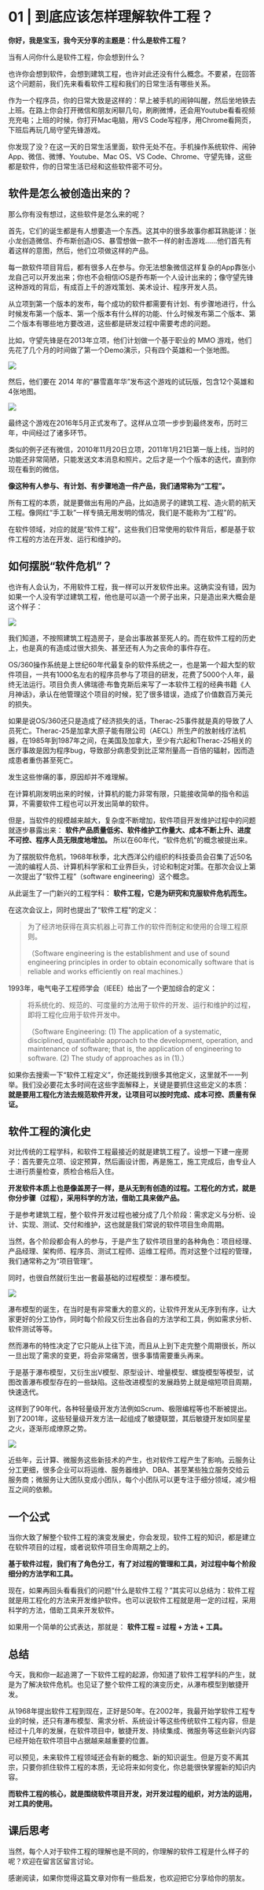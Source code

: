 # 01 | 到底应该怎样理解软件工程？
**你好，我是宝玉，我今天分享的主题是：什么是软件工程？**

当有人问你什么是软件工程，你会想到什么？

也许你会想到软件，会想到建筑工程，也许对此还没有什么概念。不要紧，在回答这个问题前，我们先来看看软件工程和我们的日常生活有哪些关系。

作为一个程序员，你的日常大致是这样的：早上被手机的闹钟叫醒，然后坐地铁去上班。在路上你会打开微信和朋友闲聊几句，刷刷微博，还会用Youtube看看视频充充电；上班的时候，你打开Mac电脑，用VS Code写程序，用Chrome看网页，下班后再玩几局守望先锋游戏。

你发现了没？在这一天的日常生活里面，软件无处不在。手机操作系统软件、闹钟App、微信、微博、Youtube、Mac OS、VS Code、Chrome、守望先锋，这些都是软件，你的日常生活已经和这些软件密不可分。

## 软件是怎么被创造出来的？

那么你有没有想过，这些软件是怎么来的呢？

首先，它们的诞生都是有人想要造一个东西。这其中的很多故事你都耳熟能详：张小龙创造微信、乔布斯创造iOS、暴雪想做一款不一样的射击游戏……他们首先有着这样的意图，然后，他们立项做这样的产品。

每一款软件项目背后，都有很多人在参与。你无法想象微信这样复杂的App靠张小龙自己可以开发出来；你也不会相信iOS是乔布斯一个人设计出来的；像守望先锋这种游戏的背后，有成百上千的游戏策划、美术设计、程序开发人员。

从立项到第一个版本的发布，每个成功的软件都需要有计划、有步骤地进行，什么时候发布第一个版本、第一个版本有什么样的功能、什么时候发布第二个版本、第二个版本有哪些地方要改进，这些都是研发过程中需要考虑的问题。

比如，守望先锋是在2013年立项，他们计划做一个基于职业的 MMO 游戏，他们先花了几个月的时间做了第一个Demo演示，只有四个英雄和一个张地图。

![](images/82848/a04f39349e6f3de9c10781f8da8f779e.jpeg)

然后，他们要在 2014 年的“暴雪嘉年华”发布这个游戏的试玩版，包含12个英雄和4张地图。

![](images/82848/ae4a7ceadb1163240508a5d125a092e1.jpeg)

最终这个游戏在2016年5月正式发布了。这样从立项一步步到最终发布，历时三年，中间经过了诸多环节。

类似的例子还有微信，2010年11月20日立项，2011年1月21日第一版上线，当时的功能还非常简陋，只能发送文本消息和照片。之后才是一个个版本的迭代，直到你现在看到的微信。

**像这种有人参与、有计划、有步骤地造一件产品，我们通常称为“工程”。**

所有工程的本质，就是要做出有用的产品，比如造房子的建筑工程、造火箭的航天工程。像网红“手工耿”一样专搞无用发明的情况，我们是不能称为“工程”的。

在软件领域，对应的就是“软件工程”，这些我们日常使用的软件背后，都是基于软件工程的方法在开发、运行和维护的。

## 如何摆脱“软件危机”？

也许有人会认为，不用软件工程，我一样可以开发软件出来。这确实没有错，因为如果一个人没有学过建筑工程，他也是可以造一个房子出来，只是造出来大概会是这个样子：

![](images/82848/57222a73010237e5ab069351b535df52.jpg)

我们知道，不按照建筑工程造房子，是会出事故甚至死人的。而在软件工程的历史上，也是真的有造成过很大损失、甚至还有人为之丧命的事件存在。

OS/360操作系统是上世纪60年代最复杂的软件系统之一，也是第一个超大型的软件项目，一共有1000名左右的程序员参与了项目的研发，花费了5000个人年，最终无法运行。项目负责人佛瑞德·布鲁克斯后来写了一本软件工程的经典书籍《人月神话》，承认在他管理这个项目的时候，犯了很多错误，造成了价值数百万美元的损失。

如果是说OS/360还只是造成了经济损失的话，Therac-25事件就是真的导致了人员死亡。Therac-25是加拿大原子能有限公司（AECL）所生产的放射线疗法机器，在1985年到1987年之间，在美国及加拿大，至少有六起和Therac-25相关的医疗事故是因为程序bug，导致部分病患受到比正常剂量高一百倍的辐射，因而造成患者重伤甚至死亡。

发生这些惨痛的事，原因却并不难理解。

在计算机刚发明出来的时候，计算机的能力非常有限，只能接收简单的指令和运算，不需要软件工程也可以开发出简单的软件。

但是，当软件的规模越来越大，复杂度不断增加，软件项目开发维护过程中的问题就逐步暴露出来： **软件产品质量低劣、软件维护工作量大、成本不断上升、进度不可控、程序人员无限度地增加。** 所以在60年代，“软件危机”的概念被提出来。

为了摆脱软件危机，1968年秋季，北大西洋公约组织的科技委员会召集了近50名一流的编程人员、计算机科学家和工业界巨头，讨论和制定对策。在那次会议上第一次提出了“软件工程”（software engineering）这个概念。

从此诞生了一门新兴的工程学科： **软件工程，它是为研究和克服软件危机而生。**

在这次会议上，同时也提出了“软件工程”的定义：

> 为了经济地获得在真实机器上可靠工作的软件而制定和使用的合理工程原则。
>
> （Software engineering is the establishment and use of sound engineering principles in order to obtain economically software that is reliable and works efficiently on real machines.）

1993年，电气电子工程师学会（IEEE）给出了一个更加综合的定义：

> 将系统化的、规范的、可度量的方法用于软件的开发、运行和维护的过程，即将工程化应用于软件开发中。
>
> （Software Engineering: (1) The application of a systematic, disciplined, quantifiable approach to the development, operation, and maintenance of software; that is, the application of engineering to software. (2) The study of approaches as in (1).）

如果你去搜索一下“软件工程定义”，你还能找到很多其他定义，这里就不一一列举。我们没必要花太多时间在这些字面解释上，关键是要抓住这些定义的本质： **就是要用工程化方法去规范软件开发，让项目可以按时完成、成本可控、质量有保证。**

## 软件工程的演化史

对比传统的工程学科，和软件工程最接近的就是建筑工程了。设想一下建一座房子：首先要先立项、设定预算，然后画设计图，再是施工，施工完成后，由专业人士进行质量检查，质检合格后入住。

**开发软件本质上也是像盖房子一样，是从无到有创造的过程。工程化的方式，就是你分步骤（过程），采用科学的方法，借助工具来做产品。**

于是参考建筑工程，整个软件开发过程也被分成了几个阶段：需求定义与分析、设计、实现、测试、交付和维护，这也就是我们常说的软件项目生命周期。

当然，各个阶段都会有人的参与，于是产生了软件项目里的各种角色：项目经理、产品经理、架构师、程序员、测试工程师、运维工程师。而对这整个过程的管理，我们通常称之为“项目管理”。

同时，也很自然就衍生出一套最基础的过程模型：瀑布模型。

![](images/82848/88e84f12bc09d3d2a0f5c25e22c50ed4.jpg)

瀑布模型的诞生，在当时是有非常重大的意义的，让软件开发从无序到有序，让大家更好的分工协作，同时每个阶段又衍生出各自的方法学和工具，例如需求分析、软件测试等等。

然而瀑布的特性决定了它只能从上往下流，而且从上到下走完整个周期很长，所以一旦出现了需求的变更，将会非常痛苦，很多事情需要重头再来。

于是基于瀑布模型，又衍生出V模型、原型设计、增量模型、螺旋模型等模型，试图改善瀑布模型存在的一些缺陷。这些改进模型的发展趋势上就是缩短项目周期，快速迭代。

这样到了90年代，各种轻量级开发方法例如Scrum、极限编程等也不断被提出。到了2001年，这些轻量级开发方法一起组成了敏捷联盟，其后敏捷开发如同星星之火，逐渐形成燎原之势。

![](images/82848/3b66yy913ee9d30676f9b81145b65a3f.jpg)

近些年，云计算、微服务这些新技术的产生，也对软件工程产生了影响。云服务让分工更细，很多企业可以将运维、服务器维护、DBA、甚至某些独立服务交给云服务商；微服务让大团队变成小团队，每个小团队可以更专注于细分领域，减少相互之间的依赖。 ​

## 一个公式

当你大致了解整个软件工程的演变发展史，你会发现，软件工程的知识，都是建立在软件项目的过程，或者说软件项目生命周期之上的。

**基于软件过程，我们有了角色分工，有了对过程的管理和工具，对过程中每个阶段细分的方法学和工具。**

现在，如果再回头看看我们的问题“什么是软件工程？”其实可以总结为：软件工程就是用工程化的方法来开发维护软件。也可以说软件工程就是用一定的过程，采用科学的方法，借助工具来开发软件。

如果用一个简单的公式表达，那就是： **软件工程 = 过程 \+ 方法 \+ 工具。**

## 总结

今天，我和你一起追溯了一下软件工程的起源，你知道了软件工程学科的产生，就是为了解决软件危机。也见证了整个软件工程的演变历史，从瀑布模型到敏捷开发。

从1968年提出软件工程到现在，正好是50年。在2002年，我最开始学软件工程专业的时候，还只有瀑布模型、需求分析、系统设计等这些传统软件工程内容，但是经过十几年的发展，在软件项目中，敏捷开发、持续集成、微服务等这些新兴内容已经开始在软件项目中占据越来越重要的位置。

可以预见，未来软件工程领域还会有新的概念、新的知识诞生。但是万变不离其宗，只要你抓住软件工程的本质，无论将来如何变化，你总能很快掌握新的知识内容。

**而软件工程的核心，就是围绕软件项目开发，对开发过程的组织，对方法的运用，对工具的使用。**

## 课后思考

当然，每个人对于软件工程的理解也是不同的，你理解的软件工程是什么样子的呢？欢迎在留言区留言讨论。

感谢阅读，如果你觉得这篇文章对你有一些启发，也欢迎把它分享给你的朋友。
